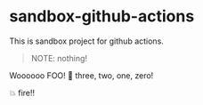 # sandbox-github-actions

This is sandbox project for github actions.

> NOTE: nothing!


Woooooo
FOO!
:rocket: three, two, one, zero!

:boom: fire!!

